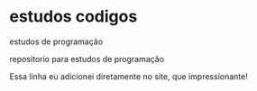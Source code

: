 # estudos codigos 
estudos de programação

repositorio para estudos de programação

Essa linha eu adicionei diretamente no site, que impressionante!

